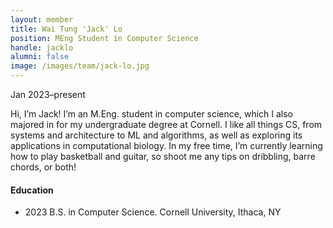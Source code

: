 ```yaml
---
layout: member
title: Wai Tung 'Jack' Lo
position: MEng Student in Computer Science
handle: jacklo
alumni: false
image: /images/team/jack-lo.jpg
---
```

Jan 2023–present

Hi, I’m Jack! I’m an M.Eng. student in computer science, which I also majored in for my undergraduate degree at Cornell. I like all things CS, from systems and architecture to ML and algorithms, as well as exploring its applications in computational biology. In my free time, I’m currently learning how to play basketball and guitar, so shoot me any tips on dribbling, barre chords, or both!

#### Education 
* 2023 B.S. in Computer Science. Cornell University, Ithaca, NY
